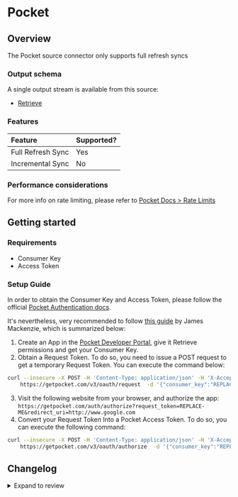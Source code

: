 # Pocket

## Overview

The Pocket source connector only supports full refresh syncs

### Output schema

A single output stream is available from this source:

- [Retrieve](https://getpocket.com/developer/docs/v3/retrieve)

### Features

| Feature           | Supported? |
| :---------------- | :--------- |
| Full Refresh Sync | Yes        |
| Incremental Sync  | No         |

### Performance considerations

For more info on rate limiting, please refer to [Pocket Docs > Rate Limits](https://getpocket.com/developer/docs/rate-limits)

## Getting started

### Requirements

- Consumer Key
- Access Token

### Setup Guide

In order to obtain the Consumer Key and Access Token, please follow the official [Pocket Authentication docs](https://getpocket.com/developer/docs/authentication).

It's nevertheless, very recommended to follow [this guide](https://www.jamesfmackenzie.com/getting-started-with-the-pocket-developer-api/) by James Mackenzie, which is summarized below:

1. Create an App in the [Pocket Developer Portal](https://getpocket.com/developer/apps/new), give it Retrieve permissions and get your Consumer Key.
2. Obtain a Request Token. To do so, you need to issue a POST request to get a temporary Request Token. You can execute the command below:

```sh
curl --insecure -X POST -H 'Content-Type: application/json' -H 'X-Accept: application/json' \
    https://getpocket.com/v3/oauth/request  -d '{"consumer_key":"REPLACE-ME","redirect_uri":"http://www.google.com"}'
```

3. Visit the following website from your browser, and authorize the app: `https://getpocket.com/auth/authorize?request_token=REPLACE-ME&redirect_uri=http://www.google.com`
4. Convert your Request Token Into a Pocket Access Token. To do so, you can execute the following command:

```sh
curl --insecure -X POST -H 'Content-Type: application/json' -H 'X-Accept: application/json' \
    https://getpocket.com/v3/oauth/authorize  -d '{"consumer_key":"REPLACE-ME","code":"REQUEST-TOKEN"}'
```

## Changelog

<details>
  <summary>Expand to review</summary>

| Version | Date       | Pull Request                                             | Subject                                                                         |
| :------ | :--------- | :------------------------------------------------------- | :------------------------------------------------------------------------------ |
| 0.2.23 | 2025-06-21 | [61901](https://github.com/airbytehq/airbyte/pull/61901) | Update dependencies |
| 0.2.22 | 2025-06-14 | [61030](https://github.com/airbytehq/airbyte/pull/61030) | Update dependencies |
| 0.2.21 | 2025-05-24 | [60434](https://github.com/airbytehq/airbyte/pull/60434) | Update dependencies |
| 0.2.20 | 2025-05-10 | [59510](https://github.com/airbytehq/airbyte/pull/59510) | Update dependencies |
| 0.2.19 | 2025-04-27 | [59074](https://github.com/airbytehq/airbyte/pull/59074) | Update dependencies |
| 0.2.18 | 2025-04-19 | [58470](https://github.com/airbytehq/airbyte/pull/58470) | Update dependencies |
| 0.2.17 | 2025-04-12 | [57924](https://github.com/airbytehq/airbyte/pull/57924) | Update dependencies |
| 0.2.16 | 2025-04-05 | [57316](https://github.com/airbytehq/airbyte/pull/57316) | Update dependencies |
| 0.2.15 | 2025-03-29 | [56219](https://github.com/airbytehq/airbyte/pull/56219) | Update dependencies |
| 0.2.14 | 2025-03-08 | [55551](https://github.com/airbytehq/airbyte/pull/55551) | Update dependencies |
| 0.2.13 | 2025-03-01 | [55016](https://github.com/airbytehq/airbyte/pull/55016) | Update dependencies |
| 0.2.12 | 2025-02-23 | [54594](https://github.com/airbytehq/airbyte/pull/54594) | Update dependencies |
| 0.2.11 | 2025-02-15 | [54018](https://github.com/airbytehq/airbyte/pull/54018) | Update dependencies |
| 0.2.10 | 2025-02-08 | [53457](https://github.com/airbytehq/airbyte/pull/53457) | Update dependencies |
| 0.2.9 | 2025-02-01 | [53006](https://github.com/airbytehq/airbyte/pull/53006) | Update dependencies |
| 0.2.8 | 2025-01-25 | [52462](https://github.com/airbytehq/airbyte/pull/52462) | Update dependencies |
| 0.2.7 | 2025-01-18 | [51887](https://github.com/airbytehq/airbyte/pull/51887) | Update dependencies |
| 0.2.6 | 2025-01-11 | [51366](https://github.com/airbytehq/airbyte/pull/51366) | Update dependencies |
| 0.2.5 | 2024-12-28 | [50740](https://github.com/airbytehq/airbyte/pull/50740) | Update dependencies |
| 0.2.4 | 2024-12-21 | [50282](https://github.com/airbytehq/airbyte/pull/50282) | Update dependencies |
| 0.2.3 | 2024-12-14 | [49671](https://github.com/airbytehq/airbyte/pull/49671) | Update dependencies |
| 0.2.2 | 2024-12-12 | [47783](https://github.com/airbytehq/airbyte/pull/47783) | Update dependencies |
| 0.2.1 | 2024-10-28 | [47034](https://github.com/airbytehq/airbyte/pull/47034) | Update dependencies |
| 0.2.0 | 2024-10-21 | [47143](https://github.com/airbytehq/airbyte/pull/47143) | Migrate to manifest only format |
| 0.1.21 | 2024-10-12 | [46838](https://github.com/airbytehq/airbyte/pull/46838) | Update dependencies |
| 0.1.20 | 2024-10-05 | [46404](https://github.com/airbytehq/airbyte/pull/46404) | Update dependencies |
| 0.1.19 | 2024-09-28 | [46138](https://github.com/airbytehq/airbyte/pull/46138) | Update dependencies |
| 0.1.18 | 2024-09-21 | [45736](https://github.com/airbytehq/airbyte/pull/45736) | Update dependencies |
| 0.1.17 | 2024-09-14 | [45487](https://github.com/airbytehq/airbyte/pull/45487) | Update dependencies |
| 0.1.16 | 2024-09-07 | [45225](https://github.com/airbytehq/airbyte/pull/45225) | Update dependencies |
| 0.1.15 | 2024-08-31 | [44994](https://github.com/airbytehq/airbyte/pull/44994) | Update dependencies |
| 0.1.14 | 2024-08-24 | [44321](https://github.com/airbytehq/airbyte/pull/44321) | Update dependencies |
| 0.1.13 | 2024-08-10 | [43116](https://github.com/airbytehq/airbyte/pull/43116) | Update dependencies |
| 0.1.12 | 2024-07-27 | [42775](https://github.com/airbytehq/airbyte/pull/42775) | Update dependencies |
| 0.1.11 | 2024-07-20 | [42385](https://github.com/airbytehq/airbyte/pull/42385) | Update dependencies |
| 0.1.10 | 2024-07-13 | [41923](https://github.com/airbytehq/airbyte/pull/41923) | Update dependencies |
| 0.1.9 | 2024-07-10 | [41457](https://github.com/airbytehq/airbyte/pull/41457) | Update dependencies |
| 0.1.8 | 2024-07-09 | [41294](https://github.com/airbytehq/airbyte/pull/41294) | Update dependencies |
| 0.1.7 | 2024-07-06 | [41001](https://github.com/airbytehq/airbyte/pull/41001) | Update dependencies |
| 0.1.6 | 2024-06-25 | [40308](https://github.com/airbytehq/airbyte/pull/40308) | Update dependencies |
| 0.1.5 | 2024-06-22 | [39957](https://github.com/airbytehq/airbyte/pull/39957) | Update dependencies |
| 0.1.4 | 2024-06-06 | [39298](https://github.com/airbytehq/airbyte/pull/39298) | [autopull] Upgrade base image to v1.2.2 |
| 0.1.3 | 2024-04-19 | [37228](https://github.com/airbytehq/airbyte/pull/37228) | Upgrade to CDK 0.80.0 and manage dependencies with Poetry. |
| 0.1.2 | 2024-04-15 | [37228](https://github.com/airbytehq/airbyte/pull/37228) | Base image migration: remove Dockerfile and use the python-connector-base image |
| 0.1.1 | 2024-04-12 | [37228](https://github.com/airbytehq/airbyte/pull/37228) | schema descriptions |
| 0.1.0 | 2022-10-30 | [18655](https://github.com/airbytehq/airbyte/pull/18655) | 🎉 New Source: Pocket |

</details>
